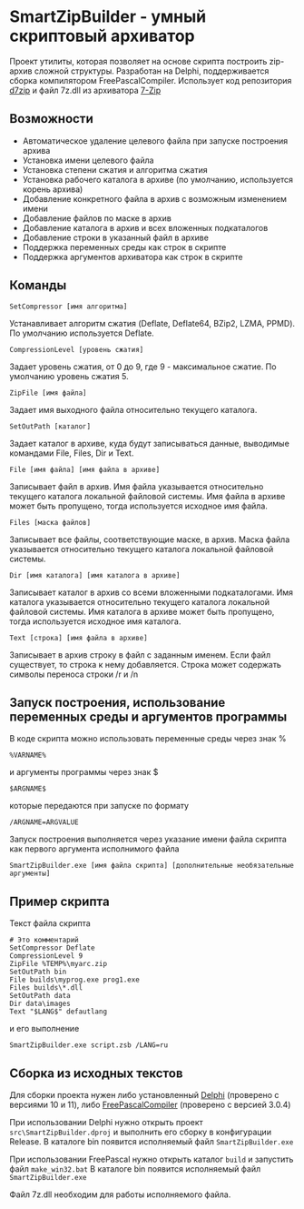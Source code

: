 # SmartZipBuilder - умный скриптовый архиватор

Проект утилиты, которая позволяет на основе скрипта построить zip-архив сложной структуры.
Разработан на Delphi, поддерживается сборка компилятором FreePascalCompiler.
Использует код репозитория [d7zip](https://github.com/zedalaye/d7zip) и файл 7z.dll из архиватора
[7-Zip](https://www.7-zip.org)

## Возможности

* Автоматическое удаление целевого файла при запуске построения архива
* Установка имени целевого файла
* Установка степени сжатия и алгоритма сжатия
* Установка рабочего каталога в архиве (по умолчанию, используется корень архива)
* Добавление конкретного файла в архив с возможным изменением имени
* Добавление файлов по маске в архив
* Добавление каталога в архив и всех вложенных подкаталогов
* Добавление строки в указанный файл в архиве
* Поддержка переменных среды как строк в скрипте
* Поддержка аргументов архиватора как строк в скрипте

## Команды

`SetCompressor [имя алгоритма]`

Устанавливает алгоритм сжатия (Deflate, Deflate64, BZip2, LZMA, PPMD). По умолчанию используется Deflate.

`CompressionLevel [уровень сжатия]`

Задает уровень сжатия, от 0 до 9, где 9 - максимальное сжатие. По умолчанию уровень сжатия 5.

`ZipFile [имя файла]`

Задает имя выходного файла относительно текущего каталога.

`SetOutPath [каталог]`

Задает каталог в архиве, куда будут записываться данные, выводимые командами File, Files, Dir и Text.

`File [имя файла] [имя файла в архиве]`

Записывает файл в архив. Имя файла указывается относительно текущего каталога локальной файловой системы. Имя файла в архиве может быть пропущено, тогда используется исходное имя файла.

`Files [маска файлов]`

Записывает все файлы, соответствующие маске, в архив. Маска файла указывается относительно текущего каталога локальной файловой системы.

`Dir [имя каталога] [имя каталога в архиве]`

Записывает каталог в архив со всеми вложенными подкаталогами. Имя каталога указывается относительно текущего каталога локальной файловой системы. Имя каталога в архиве может быть пропущено, тогда используется исходное имя каталога.

`Text [строка] [имя файла в архиве]`

Записывает в архив строку в файл с заданным именем. Если файл существует, то строка к нему добавляется. Строка может содержать символы переноса строки /r и /n

## Запуск построения, использование переменных среды и аргументов программы

В коде скрипта можно использовать переменные среды через знак %

`%VARNAME%`

и аргументы программы через знак $

`$ARGNAME$`

которые передаются при запуске по формату

`/ARGNAME=ARGVALUE`

Запуск построения выполняется через указание имени файла скрипта как первого аргумента исполнимого файла

`SmartZipBuilder.exe [имя файла скрипта] [дополнительные необязательные аргументы]`

## Пример скрипта

Текст файла скрипта
```
# Это комментарий
SetCompressor Deflate
CompressionLevel 9
ZipFile %TEMP%\myarc.zip
SetOutPath bin
File builds\myprog.exe prog1.exe
Files builds\*.dll
SetOutPath data
Dir data\images
Text "$LANG$" defautlang
```

и его выполнение

`SmartZipBuilder.exe script.zsb /LANG=ru`

## Сборка из исходных текстов

Для сборки проекта нужен либо установленный
[Delphi](https://delphi.embarcadero.com/)
(проверено с версиями 10 и 11),
либо [FreePascalCompiler](https://www.freepascal.org)
(проверено с версией 3.0.4)

При использовании Delphi нужно открыть проект
`src\SmartZipBuilder.dproj` и выполнить его сборку в конфигурации Release.
В каталоге bin появится исполняемый файл `SmartZipBuilder.exe`

При использовании FreePascal нужно открыть каталог
`build` и запустить файл `make_win32.bat`
В каталоге bin появится исполняемый файл `SmartZipBuilder.exe`

Файл 7z.dll необходим для работы исполняемого файла. 
